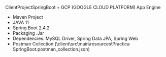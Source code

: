 ClientProjectSpringBoot +  GCP (GOOGLE CLOUD PLATFORM) App Engine

- Maven Project
- JAVA 11
- Spring Boot 2.4.2
- Packaging .Jar
- Dependencies: MySQL Driver, Spring Data JPA, Spring Web
- Postman Collection (\client\src\main\resources\Practica SpringBoot.postman_collection.json)




